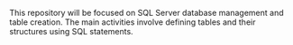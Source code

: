 This repository will be focused on SQL Server database management and table creation. The main activities involve defining tables and their structures using SQL statements.
 
